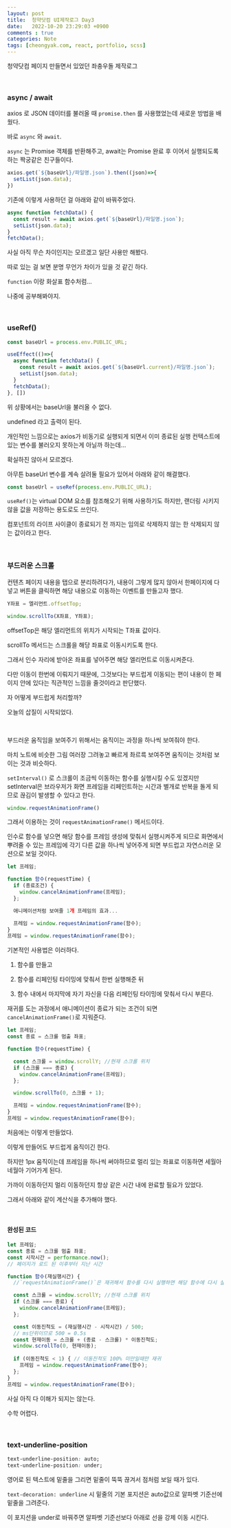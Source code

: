 ```yaml
---
layout: post
title:  청약닷컴 UI제작로그 Day3
date:   2022-10-20 23:29:03 +0900
comments : true
categories: Note
tags: [cheongyak.com, react, portfolio, scss]
---
```


청약닷컴 페이지 만들면서 있었던 좌충우돌 제작로그

<br>

### async / await

axios 로 JSON 데이터를 불러올 때 `promise.then` 를 사용했었는데 새로운 방법을 배웠다.

바로 `async` 와 `await`.

`async` 는 Promise 객체를 반환해주고, await는 Promise 완료 후 이어서 실행되도록 하는 짝궁같은 친구들이다. 

```javascript
axios.get(`${baseUrl}/파일명.json`).then((json)=>{
  setList(json.data);
})
```

기존에 이렇게 사용하던 걸 아래와 같이 바꿔주었다.

```javascript
async function fetchData() {
  const result = await axios.get(`${baseUrl}/파일명.json`);
  setList(json.data);
}
fetchData();
```

사실 아직 무슨 차이인지는 모르겠고 일단 사용만 해봤다.

따로 있는 걸 보면 분명 무언가 차이가 있을 것 같긴 하다.

`function` 이랑 화살표 함수처럼...

나중에 공부해봐야지.

<br>

### useRef()

```javascript
const baseUrl = process.env.PUBLIC_URL;

useEffect(()=>{
  async function fetchData() {
    const result = await axios.get(`${baseUrl.current}/파일명.json`);
    setList(json.data);
  }
  fetchData();
}, [])
```

위 상황에서는 baseUrl을 불러올 수 없다.

undefined 라고 출력이 된다.

개인적인 느낌으로는 axios가 비동기로 실행되게 되면서 이미 종료된 실행 컨텍스트에 있는 변수를 불러오지 못하는게 아닐까 하는데...

확실하진 않아서 모르겠다.

아무튼 baseUrl 변수를 계속 살려둘 필요가 있어서 아래와 같이 해결했다.

```javascript
const baseUrl = useRef(process.env.PUBLIC_URL);
```

`useRef()`는 virtual DOM 요소를 참조해오기 위해 사용하기도 하지만, 랜더링 시키지 않을 값을 저장하는 용도로도 쓰인다.

컴포넌트의 라이프 사이클이 종료되기 전 까지는 임의로 삭제하지 않는 한 삭제되지 않는 값이라고 한다.

<br>

### 부드러운 스크롤

컨텐츠 페이지 내용을 탭으로 분리하려다가, 내용이 그렇게 많지 않아서 한페이지에 다 넣고 버튼을 클릭하면 해당 내용으로 이동하는 이벤트를 만들고자 했다.

```javascript
Y좌표 = 엘리먼트.offsetTop;

window.scrollTo(X좌표, Y좌표);
```

offsetTop은 해당 엘리먼트의 위치가 시작되는 T좌표 값이다.

scrollTo 메서드는 스크롤을 해당 좌표로 이동시키도록 한다.

그래서 인수 자리에 받아온 좌표를 넣어주면 해당 엘리먼트로 이동시켜준다.

다만 이동이 한번에 이뤄지기 때문에, 그것보다는 부드럽게 이동되는 편이 내용이 한 페이지 안에 있다는 직관적인 느낌을 줄것이라고 판단했다.

자 어떻게 부드럽게 처리할까?

오늘의 삽질이 시작되었다.

<br>

부드러운 움직임을 보여주기 위해서는 움직이는 과정을 하나씩 보여줘야 한다.

마치 노트에 비슷한 그림 여러장 그려놓고 빠르게 촤르륵 보여주면 움직이는 것처럼 보이는 것과 비슷하다.

`setInterval()` 로 스크롤이 조금씩 이동하는 함수를 실행시킬 수도 있겠지만 setInterval은 브라우저가 화면 프레임을 리페인트하는 시간과 별개로 반복을 돌게 되므로 끊김이 발생할 수 있다고 한다.

```javascript
window.requestAnimationFrame()
```

그래서 이용하는 것이 `requestAnimationFrame()` 메서드이다.

인수로 함수를 넣으면 해당 함수를 프레임 생성에 맞춰서 실행시켜주게 되므로 화면에서 뿌려줄 수 있는 프레임에 각기 다른 값을 하나씩 넣어주게 되면 부드럽고 자연스러운 모션으로 보일 것이다.

```javascript
let 프레임;

function 함수(requestTime) {
  if (종료조건) {
    window.cancelAnimationFrame(프레임);
  };

  애니메이션처럼 보여줄 1개 프레임의 효과...

  프레임 = window.requestAnimationFrame(함수);
}
프레임 = window.requestAnimationFrame(함수);
```

기본적인 사용법은 이러하다.

1. 함수를 만들고

2. 함수를 리페인팅 타이밍에 맞춰서 한번 실행해준 뒤

3. 함수 내에서 마지막에 자기 자신을 다음 리페인팅 타이밍에 맞춰서 다시 부른다.

재귀를 도는 과정에서 애니메이션이 종료가 되는 조건이 되면 `cancelAnimationFrame()`로 지워준다.

```javascript
let 프레임;
const 종료 = 스크롤 멈출 좌표;

function 함수(requestTime) {

  const 스크롤 = window.scrollY; //현재 스크롤 위치
  if (스크롤 === 종료) {
    window.cancelAnimationFrame(프레임);
  };

  window.scrollTo(0, 스크롤 + 1);

  프레임 = window.requestAnimationFrame(함수);
}
프레임 = window.requestAnimationFrame(함수);
```

처음에는 이렇게 만들었다.

이렇게 만들어도 부드럽게 움직이긴 한다.

하지만 1px 움직이는데 프레임을 하나씩 써야하므로 멀리 있는 좌표로 이동하면 세월아 네월아 기어가게 된다.

가까이 이동하던지 멀리 이동하던지 항상 같은 시간 내에 완료할 필요가 있었다.

그래서 아래와 같이 계산식을 추가해야 했다.

<br>

#### 완성된 코드

```javascript
let 프레임;
const 종료 = 스크롤 멈출 좌표;
const 시작시간 = performance.now();
// 페이지가 로드 된 이후부터 지난 시간

function 함수(재실행시간) {
  //`requestAnimationFrame()`은 재귀해서 함수를 다시 실행하면 해당 함수에 다시 실행한 시간을 보내준다.

  const 스크롤 = window.scrollY; //현재 스크롤 위치
  if (스크롤 === 종료) {
    window.cancelAnimationFrame(프레임);
  };

  const 이동진척도 = (재실행시간 - 시작시간) / 500;
  // ms단위이므로 500 = 0.5s
  const 현재이동 = 스크롤 + (종료 - 스크롤) * 이동진척도;
  window.scrollTo(0, 현재이동);
  
  if (이동진척도 < 1) { // 이동진척도 100% 미만일때만 재귀
    프레임 = window.requestAnimationFrame(함수);
  };
}
프레임 = window.requestAnimationFrame(함수);
```

사실 아직 다 이해가 되지는 않는다.

수학 어렵다.

<br>

### text-underline-position

```css
text-underline-position: auto;
text-underline-position: under;
```

영어로 된 텍스트에 밑줄을 그리면 밑줄이 뚝뚝 끊겨서 점처럼 보일 때가 있다.

`text-decoration: underline` 시 밑줄의 기본 포지션은 auto값으로 알파벳 기준선에 밑줄을 그려준다.

이 포지션을 under로 바꿔주면 알파벳 기준선보다 아래로 선을 강제 이동 시킨다.

<br>

